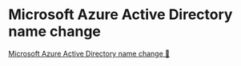 # Microsoft Azure Active Directory name change

[Microsoft Azure Active Directory name change 🔗](https://www.coursera.org/learn/cybersecurity-solutions-and-microsoft-defender/supplement/ouAyR/microsoft-azure-active-directory-name-change)
